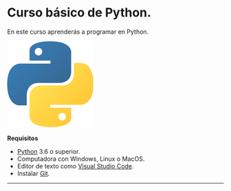 # Curso básico de Python.

En este curso aprenderás a programar en Python.

![Logo de Python](https://github.com/EnriqueCocom/curso-basico-python1/blob/main/imagenes/logo-python.png)

**Requisitos**
- [Python](https://www.python.org/downloads/) 3.6 o superior.
- Computadora con Windows, Linux o MacOS.
- Editor de texto como  [Visual Studio Code](https://code.visualstudio.com/).
- Instalar [Git](https://git-scm.com/).
- --------------------------------------------------------------------------

